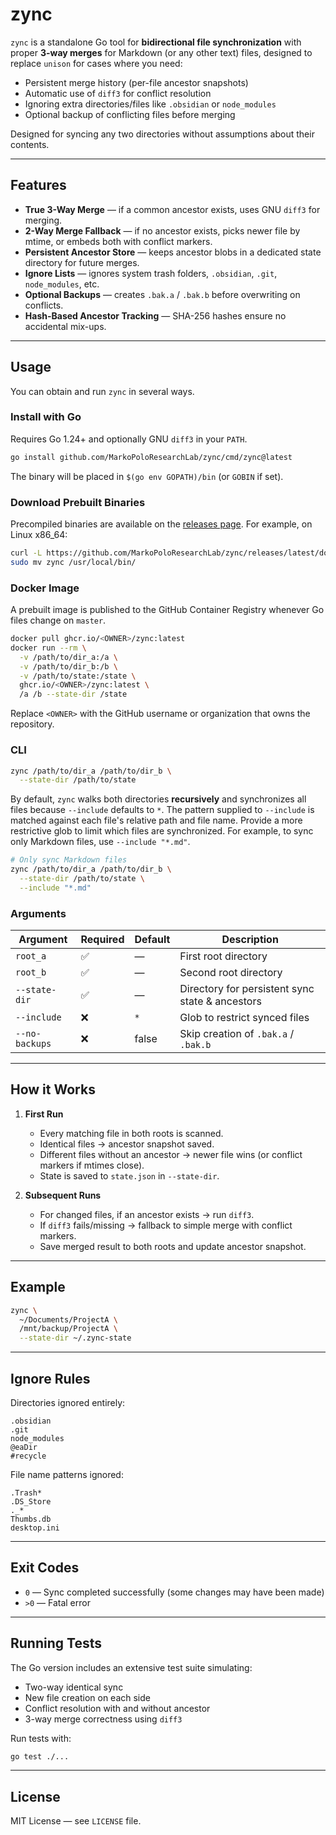 # zync

`zync` is a standalone Go tool for **bidirectional file synchronization** with proper **3-way merges** for Markdown (or any other text) files, designed to replace `unison` for cases where you need:

* Persistent merge history (per-file ancestor snapshots)
* Automatic use of `diff3` for conflict resolution
* Ignoring extra directories/files like `.obsidian` or `node_modules`
* Optional backup of conflicting files before merging

Designed for syncing any two directories without assumptions about their contents.

---

## Features

- **True 3-Way Merge** — if a common ancestor exists, uses GNU `diff3` for merging.
- **2-Way Merge Fallback** — if no ancestor exists, picks newer file by mtime, or embeds both with conflict markers.
- **Persistent Ancestor Store** — keeps ancestor blobs in a dedicated state directory for future merges.
- **Ignore Lists** — ignores system trash folders, `.obsidian`, `.git`, `node_modules`, etc.
- **Optional Backups** — creates `.bak.a` / `.bak.b` before overwriting on conflicts.
- **Hash-Based Ancestor Tracking** — SHA-256 hashes ensure no accidental mix-ups.

---

## Usage

You can obtain and run `zync` in several ways.

### Install with Go

Requires Go 1.24+ and optionally GNU `diff3` in your `PATH`.

```bash
go install github.com/MarkoPoloResearchLab/zync/cmd/zync@latest
```

The binary will be placed in `$(go env GOPATH)/bin` (or `GOBIN` if set).

### Download Prebuilt Binaries

Precompiled binaries are available on the [releases page](https://github.com/MarkoPoloResearchLab/zync/releases).
For example, on Linux x86_64:

```bash
curl -L https://github.com/MarkoPoloResearchLab/zync/releases/latest/download/zync_Linux_x86_64.tar.gz | tar -xz
sudo mv zync /usr/local/bin/
```

### Docker Image

A prebuilt image is published to the GitHub Container Registry whenever Go files change on `master`.

```bash
docker pull ghcr.io/<OWNER>/zync:latest
docker run --rm \
  -v /path/to/dir_a:/a \
  -v /path/to/dir_b:/b \
  -v /path/to/state:/state \
  ghcr.io/<OWNER>/zync:latest \
  /a /b --state-dir /state
```

Replace `<OWNER>` with the GitHub username or organization that owns the repository.

### CLI

```bash
zync /path/to/dir_a /path/to/dir_b \
  --state-dir /path/to/state
```

By default, `zync` walks both directories **recursively** and
synchronizes all files because `--include` defaults to `*`. The pattern
supplied to `--include` is matched against each file's relative path and file
name. Provide a more restrictive glob to limit which files are synchronized.
For example, to sync only Markdown files, use `--include "*.md"`.

```bash
# Only sync Markdown files
zync /path/to/dir_a /path/to/dir_b \
  --state-dir /path/to/state \
  --include "*.md"
```

### Arguments

| Argument       | Required | Default | Description                                     |
| -------------- | -------- | ------- | ----------------------------------------------- |
| `root_a`       | ✅        | —       | First root directory                            |
| `root_b`       | ✅        | —       | Second root directory                           |
| `--state-dir`  | ✅        | —       | Directory for persistent sync state & ancestors |
| `--include`    | ❌        | `*`     | Glob to restrict synced files                   |
| `--no-backups` | ❌        | false   | Skip creation of `.bak.a` / `.bak.b`            |

---

## How it Works

1. **First Run**

   * Every matching file in both roots is scanned.
   * Identical files → ancestor snapshot saved.
   * Different files without an ancestor → newer file wins (or conflict markers if mtimes close).
   * State is saved to `state.json` in `--state-dir`.

2. **Subsequent Runs**

   * For changed files, if an ancestor exists → run `diff3`.
   * If `diff3` fails/missing → fallback to simple merge with conflict markers.
   * Save merged result to both roots and update ancestor snapshot.

---

## Example

```bash
zync \
  ~/Documents/ProjectA \
  /mnt/backup/ProjectA \
  --state-dir ~/.zync-state
```

---

## Ignore Rules

Directories ignored entirely:

```
.obsidian
.git
node_modules
@eaDir
#recycle
```

File name patterns ignored:

```
.Trash*
.DS_Store
._*
Thumbs.db
desktop.ini
```

---

## Exit Codes

* `0` — Sync completed successfully (some changes may have been made)
* `>0` — Fatal error

---

## Running Tests

The Go version includes an extensive test suite simulating:

* Two-way identical sync
* New file creation on each side
* Conflict resolution with and without ancestor
* 3-way merge correctness using `diff3`

Run tests with:

```bash
go test ./...
```

---

## License

MIT License — see `LICENSE` file.

